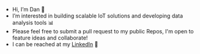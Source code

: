 -  Hi, I’m Dan 👋
-  I’m interested in building scalable IoT solutions and developing data analysis tools 📊
-  Please feel free to submit a pull request to my public Repos, I'm open to feature ideas and collaborate!
-  I can be reached at my [LinkedIn](https://www.linkedin.com/in/dan-reid-b55268118/) 🤝

<!---
danreid44/danreid44 is a ✨ special ✨ repository because its `README.md` (this file) appears on your GitHub profile.
You can click the Preview link to take a look at your changes.
--->
